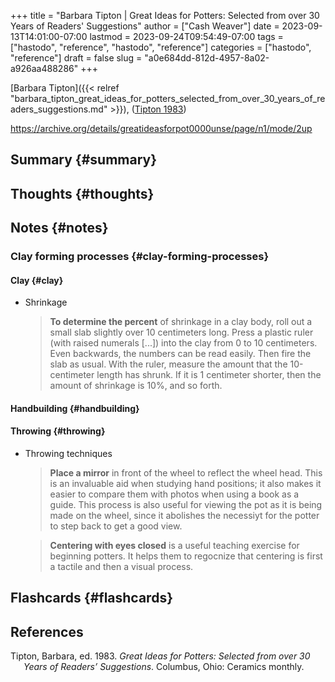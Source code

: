 +++
title = "Barbara Tipton | Great Ideas for Potters: Selected from over 30 Years of Readers' Suggestions"
author = ["Cash Weaver"]
date = 2023-09-13T14:01:00-07:00
lastmod = 2023-09-24T09:54:49-07:00
tags = ["hastodo", "reference", "hastodo", "reference"]
categories = ["hastodo", "reference"]
draft = false
slug = "a0e684dd-812d-4957-8a02-a926aa488286"
+++

[Barbara Tipton]({{< relref "barbara_tipton_great_ideas_for_potters_selected_from_over_30_years_of_readers_suggestions.md" >}}), (<a href="#citeproc_bib_item_1">Tipton 1983</a>)

<https://archive.org/details/greatideasforpot0000unse/page/n1/mode/2up>


## Summary {#summary}


## Thoughts {#thoughts}


## Notes {#notes}


### Clay forming processes {#clay-forming-processes}


#### Clay {#clay}

<!--list-separator-->

-  Shrinkage

    > **To determine the percent** of shrinkage in a clay body, roll out a small slab slightly over 10 centimeters long. Press a plastic ruler (with raised numerals [...]) into the clay from 0 to 10 centimeters. Even backwards, the numbers can be read easily. Then fire the slab as usual. With the ruler, measure the amount that the 10-centimeter length has shrunk. If it is 1 centimeter shorter, then the amount of shrinkage is 10%, and so forth.


#### Handbuilding {#handbuilding}


#### Throwing {#throwing}

<!--list-separator-->

-  Throwing techniques

    > **Place a mirror** in front of the wheel to reflect the wheel head. This is an invaluable aid when studying hand positions; it also makes it easier to compare them with photos when using a book as a guide. This process is also useful for viewing the pot as it is being made on the wheel, since it abolishes the necessiyt for the potter to step back to get a good view.

    <!--quoteend-->

    > **Centering with eyes closed** is a useful teaching exercise for beginning potters. It helps them to regocnize that centering is first a tactile and then a visual process.


## Flashcards {#flashcards}

## References

<style>.csl-entry{text-indent: -1.5em; margin-left: 1.5em;}</style><div class="csl-bib-body">
  <div class="csl-entry"><a id="citeproc_bib_item_1"></a>Tipton, Barbara, ed. 1983. <i>Great Ideas for Potters: Selected from over 30 Years of Readers’ Suggestions</i>. Columbus, Ohio: Ceramics monthly.</div>
</div>
